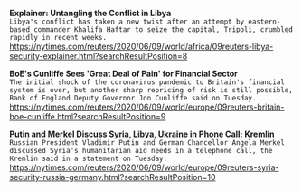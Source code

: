 **Explainer: Untangling the Conflict in Libya**\
`Libya's conflict has taken a new twist after an attempt by eastern-based commander Khalifa Haftar to seize the capital, Tripoli, crumbled rapidly in recent weeks.`\
https://nytimes.com/reuters/2020/06/09/world/africa/09reuters-libya-security-explainer.html?searchResultPosition=8

**BoE's Cunliffe Sees 'Great Deal of Pain' for Financial Sector**\
`The initial shock of the coronavirus pandemic to Britain's financial system is over, but another sharp repricing of risk is still possible, Bank of England Deputy Governor Jon Cunliffe said on Tuesday.`\
https://nytimes.com/reuters/2020/06/09/world/europe/09reuters-britain-boe-cunliffe.html?searchResultPosition=9

**Putin and Merkel Discuss Syria, Libya, Ukraine in Phone Call: Kremlin**\
`Russian President Vladimir Putin and German Chancellor Angela Merkel discussed Syria's humanitarian aid needs in a telephone call, the Kremlin said in a statement on Tuesday.`\
https://nytimes.com/reuters/2020/06/09/world/europe/09reuters-syria-security-russia-germany.html?searchResultPosition=10

